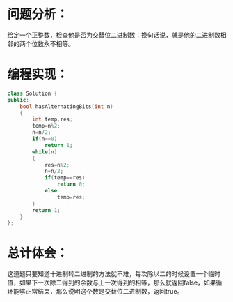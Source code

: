 # 问题分析：
给定一个正整数，检查他是否为交替位二进制数：换句话说，就是他的二进制数相邻的两个位数永不相等。
# 编程实现：
```C++
class Solution {
public:
    bool hasAlternatingBits(int n)
    {
        int temp,res;
        temp=n%2;
        n=n/2;
        if(n==0)
            return 1;
        while(n)
        {
            res=n%2;
            n=n/2;
            if(temp==res)
                return 0;
            else
                temp=res;
        }
        return 1;
    }
};
```
#  总计体会：
这道题只要知道十进制转二进制的方法就不难，每次除以二的时候设置一个临时值，如果下一次除二得到的余数与上一次得到的相等，那么就返回false，如果循环能够正常结束，那么说明这个数是交替位二进制数，返回true。